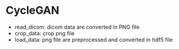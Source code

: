 # CycleGAN
 - read_dicom: dicom data are converted in PNG file
 - crop_data: crop png file
 - load_data: png file are preprocessed and converted in hdf5 file 
